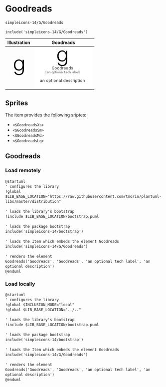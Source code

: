 # Goodreads


```text
simpleicons-14/G/Goodreads
```

```text
include('simpleicons-14/G/Goodreads')
```



| Illustration | Goodreads |
| :---: | :---: |
| ![illustration for Illustration](../../simpleicons-14/G/Goodreads.png) | ![illustration for Goodreads](../../simpleicons-14/G/Goodreads.Local.png) |



## Sprites
The item provides the following sriptes:

- `<$GoodreadsXs>`
- `<$GoodreadsSm>`
- `<$GoodreadsMd>`
- `<$GoodreadsLg>`





## Goodreads

### Load remotely
```plantuml
@startuml
' configures the library
!global $LIB_BASE_LOCATION="https://raw.githubusercontent.com/tmorin/plantuml-libs/master/distribution"

' loads the library's bootstrap
!include $LIB_BASE_LOCATION/bootstrap.puml

' loads the package bootstrap
include('simpleicons-14/bootstrap')

' loads the Item which embeds the element Goodreads
include('simpleicons-14/G/Goodreads')

' renders the element
Goodreads('Goodreads', 'Goodreads', 'an optional tech label', 'an optional description')
@enduml
```

### Load locally
```plantuml
@startuml
' configures the library
!global $INCLUSION_MODE="local"
!global $LIB_BASE_LOCATION="../.."

' loads the library's bootstrap
!include $LIB_BASE_LOCATION/bootstrap.puml

' loads the package bootstrap
include('simpleicons-14/bootstrap')

' loads the Item which embeds the element Goodreads
include('simpleicons-14/G/Goodreads')

' renders the element
Goodreads('Goodreads', 'Goodreads', 'an optional tech label', 'an optional description')
@enduml
```

